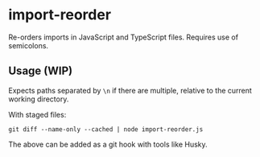 # import-reorder

Re-orders imports in JavaScript and TypeScript files. Requires use of semicolons.

## Usage (WIP)

Expects paths separated by `\n` if there are multiple, relative to the current working directory.

With staged files:
```
git diff --name-only --cached | node import-reorder.js
```

The above can be added as a git hook with tools like Husky.
